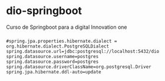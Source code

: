 # dio-springboot
Curso de Springboot para a digital Innovation one


###

```
#spring.jpa.properties.hibernate.dialect = org.hibernate.dialect.PostgreSQLDialect
spring.datasource.url=jdbc:postgresql://localhost:5432/dio
spring.datasource.username=postgres
spring.datasource.password=postgres
spring.datasource.driverClassName=org.postgresql.Driver
spring.jpa.hibernate.ddl-auto=update
```
